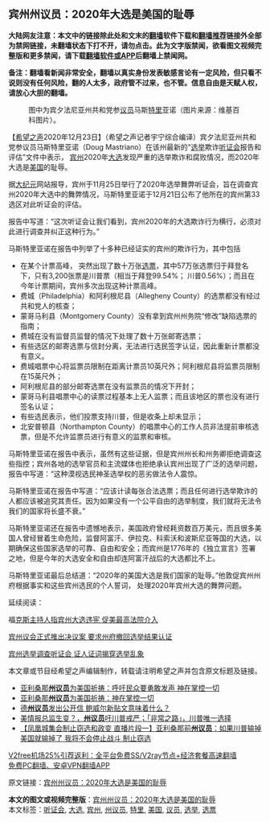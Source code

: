  <h2>宾州州议员：2020年大选是美国的耻辱</h2> <p class="notice"><b>大陆网友注意：本文中的链接除此处和文末的<a href="https://github.com/bannedbook/fanqiang" >翻墙</a>软件下载和<a href="https://github.com/killgcd/justmysocks/blob/master/README.md">翻墙推荐</a>链接外全部为禁网链接，未翻墙状态下打不开，请勿点击。此为文字版禁闻，欲看图文视频完整版和更多禁闻，请下载<a href="https://github.com/bannedbook/fanqiang">翻墙软件或APP</a>后翻墙上禁闻网。</p><p>备注：翻墙看新闻非常安全，翻墙以真实身份发表敏感言论有一定风险，但只看不说则没有任何风险，翻的人太多，政府管不过来，也不管。信息自由是天赋人权，请放心大胆的翻墙。</b></p>  <div class="entry"> <figure><figcaption>图中为宾夕法尼亚州共和党参<a href="https://www.bannedbook.org/bnews/tag/%e8%ae%ae%e5%91%98/" class="st_tag internal_tag" rel="tag" title="标签 议员 下的日志">议员</a>马斯<a href="https://www.bannedbook.org/bnews/tag/%E7%89%B9%E9%87%8C/" class="st_tag internal_tag" rel="tag" title="标签 特里 下的日志">特里</a>亚诺（图片来源：维基百科图片）。</figcaption></figure> <p>【<span class='wp_keywordlink_affiliate'><a href="https://www.soundofhope.org" title="希望之声" target="_blank">希望之声</a></span>2020年12月23日】（希望之声记者宇宁综合编译）宾夕法尼亚州共和党参议员马斯特里亚诺（Doug Mastriano）在该州最新的“<a href="https://www.bannedbook.org/bnews/tag/%e9%80%89%e4%b8%be/" class="st_tag internal_tag" rel="tag" title="标签 选举 下的日志">选举</a>欺诈<a href="https://www.bannedbook.org/bnews/tag/%e5%90%ac%e8%af%81%e4%bc%9a/" class="st_tag internal_tag" rel="tag" title="标签 听证会 下的日志">听证会</a>报告和评估”文件中表示， <a href="https://www.bannedbook.org/bnews/tag/%E5%AE%BE%E5%B7%9E/" class="st_tag internal_tag" rel="tag" title="标签 宾州 下的日志">宾州</a>2020年<a href="https://www.bannedbook.org/bnews/tag/%e5%a4%a7%e9%80%89/" class="st_tag internal_tag" rel="tag" title="标签 大选 下的日志">大选</a>发现严重的选举欺诈和腐败情况，而2020年大选是<a href="https://www.bannedbook.org/bnews/tag/%e7%be%8e%e5%9b%bd/" class="st_tag internal_tag" rel="tag" title="标签 美国 下的日志">美国</a>的耻辱。</p> <p>据<span class='wp_keywordlink_affiliate'><a href="http://www.epochtimes.com/" title="大纪元" target="_blank">大纪元</a></span>网站报导，宾州于11月25日举行了2020年选举舞弊听证会，旨在调查宾州2020年大选中的舞弊情况，马斯特里亚诺于12月21日公布了他所在的宾州第33选区对此听证会的评估。</p> <p>报告中写道：“这次听证会让我们看到，宾州2020年的大选欺诈行为横行，必须对此进行调查并纠正这种行为。”</p>  <p>马斯特里亚诺在报告中列举了十多种已经证实的宾州的欺诈行为，其中包括</p> <ul> <li>在某个计票高峰， 突然出现了数十万张<a href="https://www.bannedbook.org/bnews/tag/%E9%80%89%E7%A5%A8/" class="st_tag internal_tag" rel="tag" title="标签 选票 下的日志">选票</a>，其中57万张选票归于拜登名下，只有3,200张票是川普票（相当于拜登99.54%； 川普0.56%）；而且在今年计票期间，宾州多次出现这种计票高峰。</li> <li>费城（Philadelphia）和阿利根尼县（Allegheny County）的选票都没有经过共和党人的核查；</li> <li>蒙哥马利县（Montgomery County）没有拿到宾州州务院“修改”缺陷选票的指南；</li> <li>费城在没有监督员监督的情况下处理了数十万张邮寄选票；</li> <li>有些选区的邮寄选票与信封分离，无法进行选民签字认证，因此重新计票都没有意义。</li> <li>费城唱票中心将监票员限制在距离计票员10英尺外；阿利根尼县将监票员限制在15英尺外；</li> <li>阿利根尼县的部分邮寄选票在没有监票员的情况下开封；</li> <li>蒙哥马利县唱票中心的读票过程基本上无人监票；而且该地区的票也没有进行签名认证；</li> <li>有些选民表示，他们投票支持川普，但是收条上却未显示；</li> <li>北安普顿县（Northampton County）的唱票中心的工作人员非法提前审核选票，但是不允许监票员进行有意义的监票和审核。</li> </ul> <p>马斯特里亚诺在报告中表示，虽然有这些证据，但是宾州州长和州务卿拒绝调查这些指控；宾州各地的选举官员和主流媒体也拒绝承认宾州出现了广泛的选举问题，报告中写道：“这种漠视选民神圣选举权的恶劣做法令人震惊。</p> <p>马斯特里亚诺在报告中写道：“应该计读每张合法选票；而且任何进行选举欺诈的人都应该被追究其责任。因为如果没有一个公平自由的选举制度，我们就将无法令我们的国家将长盛不衰。”</p>  <p>马斯特里亚诺还在报告中遗憾地表示，美国政府曾经耗资数百万美元，而且很多美国人曾经冒着生命危险，监督阿富汗、伊拉克、科索沃和波斯尼亚等国的大选，以期确保这些国家选举的可靠、自由和安全；而宾州是1776年的《独立宣言》签署之地，但是今年的大选安全和自由却连阿富汗战后的大选都比不上。</p> <p>马斯特里亚诺最后总结道：“2020年的美国大选是我们国家的耻辱。”他敦促宾州州府根据事实和这些宾州选民的个人誓词， 处理2020年宾州大选的舞弊问题。</p> <p>延续阅读：</p>  <p>福<a href="https://www.soundofhope.org/post/902271487">克斯主持人指宾州大选违宪 促美最高法院介入</a> </p> <p><a href="https://www.soundofhope.org/post/902251399">宾州议会正式推出决议案 要求州府撤回选举结果认证</a></p> <p><a href="https://www.soundofhope.org/post/902238856">宾州选举调查听证会 证人证词揭穿选举乱象</a></p>  <p>本文章或节目经希望之声编辑制作，转载请注明希望之声并包含原文标题及链接。</p> <ul class='op-related-articles' title='相关阅读'> <li><a href='https://www.bannedbook.org/bnews/bannedvideo/20201224/1453749.html' target='_blank'>亚利桑那<b>州议员</b>为美国祈祷：呼吁民众要勇敢发声 神在掌控一切</a></li> <li><a href='https://www.bannedbook.org/bnews/taiwannews/20201223/1453415.html' target='_blank'>亚利桑那<b>州议员</b>为美国祈祷：神在掌控一切</a></li> <li><a href='https://www.bannedbook.org/bnews/cnnews/20201223/1453184.html' target='_blank'>德<b>州议员</b>发出公开信 鲍威尔新贴文意味着什么？</a></li> <li><a href='https://www.bannedbook.org/bnews/taiwannews/20201220/1451535.html' target='_blank'>美情报总监生变？，<b>州议员</b>吁川普戒严；「非常之路」，川普唯一选择</a></li> <li><a href='https://www.bannedbook.org/bnews/bannedvideo/20201220/1451295.html' target='_blank'>【凤凰城集会制止窃选和政变 直播片段一】亚利桑那前<b>州议员</b>：如果川普输掉美国就输掉了 我将不会停止战斗 制止窃选</a></li> </ul> <p class="texttj"> <a href="https://www.bannedbook.org/forum23/topic22702.html" target="_blank">V2free机场25%引荐返利：全平台免费SS/V2ray节点+经济套餐高速翻墙</a><br/> <a href="https://github.com/bannedbook/fanqiang/wiki/%E7%A6%81%E9%97%BB%E7%BD%91%E5%AE%89%E5%8D%93%E7%BF%BB%E5%A2%99%E6%96%B0%E9%97%BBAPP" target="_blank">免费PC翻墙、安卓VPN翻墙APP</a></p><p>原文链接：<a class="src_link"  href="https://www.soundofhope.org/post/456631" target="_blank">宾州州议员：2020年大选是美国的耻辱</a></p><a name='sharetosocial'></a>       <div><b>本文的图文或视频完整版</b>：<a href='https://www.bannedbook.org/bnews/comments/20201224/1453883.html'>宾州州议员：2020年大选是美国的耻辱</a></div>  </div><!--END ENTRY--> <div class="postfooter"> <div>本文标签：<a href="https://www.bannedbook.org/bnews/tag/%e5%90%ac%e8%af%81%e4%bc%9a/" rel="tag">听证会</a>, <a href="https://www.bannedbook.org/bnews/tag/%e5%a4%a7%e9%80%89/" rel="tag">大选</a>, <a href="https://www.bannedbook.org/bnews/tag/%E5%AE%BE%E5%B7%9E/" rel="tag">宾州</a>, <a href="https://www.bannedbook.org/bnews/tag/%e5%b7%9e%e8%ae%ae%e5%91%98/" rel="tag">州议员</a>, <a href="https://www.bannedbook.org/bnews/tag/%E7%89%B9%E9%87%8C/" rel="tag">特里</a>, <a href="https://www.bannedbook.org/bnews/tag/%e7%be%8e%e5%9b%bd/" rel="tag">美国</a>, <a href="https://www.bannedbook.org/bnews/tag/%e8%ae%ae%e5%91%98/" rel="tag">议员</a>, <a href="https://www.bannedbook.org/bnews/tag/%e9%80%89%e4%b8%be/" rel="tag">选举</a>, <a href="https://www.bannedbook.org/bnews/tag/%E9%80%89%E7%A5%A8/" rel="tag">选票</a></div>  </div><!--END POSTFOOTER--> 